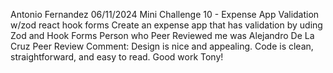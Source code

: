 Antonio Fernandez
06/11/2024
Mini Challenge 10 - Expense App Validation w/zod react hook forms
Create an expense app that has validation by uding Zod and Hook Forms
Person who Peer Reviewed me was Alejandro De La Cruz
Peer Review Comment: Design is nice and appealing. Code is clean, straightforward, and easy to read. Good work Tony!
